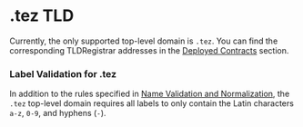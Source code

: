 # .tez TLD

Currently, the only supported top-level domain is `.tez`. You can find the corresponding TLDRegistrar addresses in the [Deployed Contracts](../deployed-contracts/carthagenet.md) section.

### Label Validation for .tez 

In addition to the rules specified in [Name Validation and Normalization](interoperability.md#name-validation-and-normalization), the `.tez` top-level domain requires all labels to only contain the Latin characters `a-z`, `0-9`, and hyphens \(`-`\).

